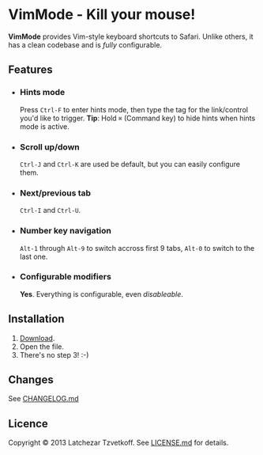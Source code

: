 # VimMode - Kill your mouse!

__VimMode__ provides Vim-style keyboard shortcuts to Safari.
Unlike others, it has a clean codebase and is _fully_ configurable.

## Features

* ### Hints mode
  Press `Ctrl-F` to enter hints mode, then type the tag for the link/control you'd like to trigger.
  __Tip__: Hold `⌘` (Command key) to hide hints when hints mode is active.

* ### Scroll up/down
  `Ctrl-J` and `Ctrl-K` are used be default, but you can easily configure them.

* ### Next/previous tab
  `Ctrl-I` and `Ctrl-U`.

* ### Number key navigation
  `Alt-1` through `Alt-9` to switch accross first 9 tabs, `Alt-0` to switch to the last one.

* ### Configurable modifiers
  __Yes__. Everything is configurable, even _disableable_.

## Installation
1. [Download](http://tzvetkoff.net/vimmode/dl/1.1/vimmode.safariextz).
2. Open the file.
3. There's no step 3! :-)

## Changes
See [CHANGELOG.md](CHANGELOG.md)

## Licence
Copyright © 2013 Latchezar Tzvetkoff. See [LICENSE.md](LICENSE.md) for details.
